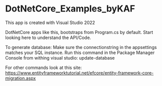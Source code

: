 # DotNetCore_Examples_byKAF
This app is created with Visual Studio 2022

DotNetCore apps like this, bootstraps from Program.cs by default.
Start looking here to understand the API/Code.

To generate database:
	Make sure the connectionstring in the appsettings matches your SQL instance.
	Run this command in the Package Manager Console from withing visual studio: update-database

For other commands look at this site:
https://www.entityframeworktutorial.net/efcore/entity-framework-core-migration.aspx
